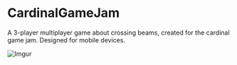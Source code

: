 # CardinalGameJam
A 3-player multiplayer game about crossing beams, created for the cardinal game jam. Designed for mobile devices.

![Imgur](http://i.imgur.com/jPawMZh.gif)
